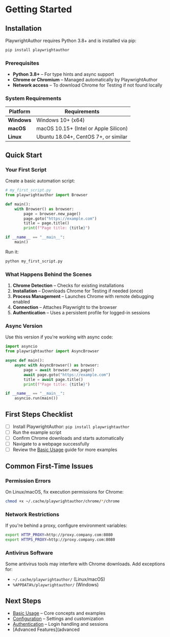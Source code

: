 # Getting Started

## Installation

PlaywrightAuthor requires Python 3.8+ and is installed via pip:

```bash
pip install playwrightauthor
```

### Prerequisites

- **Python 3.8+** – For type hints and async support  
- **Chrome or Chromium** – Managed automatically by PlaywrightAuthor  
- **Network access** – To download Chrome for Testing if not found locally  

### System Requirements

| Platform | Requirements |
|----------|-------------|
| **Windows** | Windows 10+ (x64) |
| **macOS** | macOS 10.15+ (Intel or Apple Silicon) |
| **Linux** | Ubuntu 18.04+, CentOS 7+, or similar |

## Quick Start

### Your First Script

Create a basic automation script:

```python
# my_first_script.py
from playwrightauthor import Browser

def main():
    with Browser() as browser:
        page = browser.new_page()
        page.goto("https://example.com")
        title = page.title()
        print(f"Page title: {title}")

if __name__ == "__main__":
    main()
```

Run it:

```bash
python my_first_script.py
```

### What Happens Behind the Scenes

1. **Chrome Detection** – Checks for existing installations  
2. **Installation** – Downloads Chrome for Testing if needed (once)  
3. **Process Management** – Launches Chrome with remote debugging enabled  
4. **Connection** – Attaches Playwright to the browser  
5. **Authentication** – Uses a persistent profile for logged-in sessions  

### Async Version

Use this version if you're working with async code:

```python
import asyncio
from playwrightauthor import AsyncBrowser

async def main():
    async with AsyncBrowser() as browser:
        page = await browser.new_page()
        await page.goto("https://example.com")
        title = await page.title()
        print(f"Page title: {title}")

if __name__ == "__main__":
    asyncio.run(main())
```

## First Steps Checklist

- [ ] Install PlaywrightAuthor: `pip install playwrightauthor`  
- [ ] Run the example script  
- [ ] Confirm Chrome downloads and starts automatically  
- [ ] Navigate to a webpage successfully  
- [ ] Review the [Basic Usage](basic-usage.md) guide for more examples  

## Common First-Time Issues

### Permission Errors

On Linux/macOS, fix execution permissions for Chrome:

```bash
chmod +x ~/.cache/playwrightauthor/chrome/*/chrome
```

### Network Restrictions

If you're behind a proxy, configure environment variables:

```bash
export HTTP_PROXY=http://proxy.company.com:8080
export HTTPS_PROXY=http://proxy.company.com:8080
```

### Antivirus Software

Some antivirus tools may interfere with Chrome downloads. Add exceptions for:

- `~/.cache/playwrightauthor/` (Linux/macOS)  
- `%APPDATA%/playwrightauthor/` (Windows)  

## Next Steps

- [Basic Usage](basic-usage.md) – Core concepts and examples  
- [Configuration](configuration.md) – Settings and customization  
- [Authentication](authentication.md) – Login handling and sessions  
- [Advanced Features](advanced